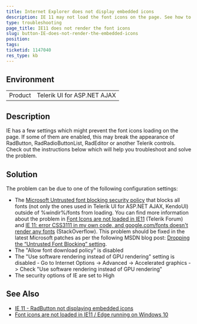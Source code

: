 ```yaml
---
title: Internet Explorer does not display embedded icons
description: IE 11 may not load the font icons on the page. See how to resolve this issue.
type: troubleshooting
page_title: IE11 does not render the font icons
slug: button-IE-does-not-render-the-embedded-icons
position: 
tags: 
ticketid: 1147040
res_type: kb
---
```


## Environment
<table>
	<tbody>
		<tr>
			<td>Product</td>
			<td>Telerik UI for ASP.NET AJAX</td>
		</tr>
	</tbody>
</table>


## Description
IE has a few settings which might prevent the font icons loading on the page. If some of them are enabled, this may break the appearance of RadButton, RadRadioButtonList, RadEditor or another Telerik controls. Check out the instructions below which will help you troubleshoot and solve the problem.

## Solution
The problem can be due to one of the following configuration settings:

* The [Microsoft Untrusted font blocking security policy](https://docs.microsoft.com/en-us/windows/threat-protection/block-untrusted-fonts-in-enterprise) that blocks all fonts (not only the ones used in Telerik UI for ASP.NET AJAX, KendoUI) outside of %windir%/fonts from loading. You can find more information about the problem in [Font Icons are not loaded in IE11](https://www.telerik.com/forums/font-icons-are-not-loaded-in-ie11-edge-running-on-windows-10) (Telerik Forum) and [IE 11: error CSS3111 in my own code, and google.com/fonts doesn't render any fonts](https://stackoverflow.com/questions/33023461/ie-11-error-css3111-in-my-own-code-and-google-com-fonts-doesnt-render-any-fon/34070604#answer-34106581) (StackOverflow). 
This problem should be fixed in the latest Microsoft patches as per the following MSDN blog post: [Dropping the “Untrusted Font Blocking” setting](https://blogs.technet.microsoft.com/secguide/2017/06/15/dropping-the-untrusted-font-blocking-setting/).
* The "Allow font download policy" is disabled
* The "Use software rendering instead of GPU rendering" setting is disabled - Go to Internet Options -> Advanced -> Accelerated graphics -> Check  "Use software rendering instead of GPU rendering"
* The security options of IE are set to High

## See Also
* [IE 11 - RadButton not displaying embedded icons](https://www.telerik.com/forums/ie-11---radbutton-not-displaying-embedded-icons)
* [Font icons are not loaded in IE11 / Edge running on Windows 10](https://www.telerik.com/forums/font-icons-are-not-loaded-in-ie11-edge-running-on-windows-10)

